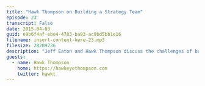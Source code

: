 ```yaml
---
title: "Hawk Thompson on Building a Strategy Team"
episode: 23
transcript: False
date: 2015-04-03
guid: e9b6f4af-ebe4-4783-ba93-ac9bd5bb1e16
filename: insert-content-here-23.mp3
filesize: 28209736
description: "Jeff Eaton and Hawk Thompson discuss the challenges of building an agency's strategy practice, the joy of delivering a perfect editorial calendar, and the best first steps for a freshly-minted content strategist."
guests: 
  - name: Hawk Thompson
    home: https://hawkeyethompson.com
    twitter: hawkt
---
```

